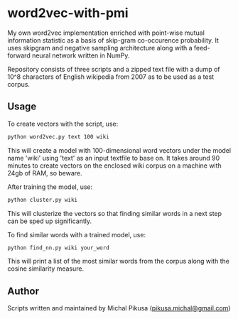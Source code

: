 # word2vec-with-pmi
My own word2vec implementation enriched with point-wise mutual information statistic as a basis of skip-gram co-occurence probability. It uses skipgram and negative sampling architecture along with a feed-forward neural network written in NumPy.

Repository consists of three scripts and a zipped text file with a dump of 10^8 characters of English wikipedia from 2007 as to be used as a test corpus.

## Usage

To create vectors with the script, use:
```bash
python word2vec.py text 100 wiki
```
This will create a model with 100-dimensional word vectors under the model name 'wiki' using 'text' as an input textfile to base on. It takes around 90 minutes to create vectors on the enclosed wiki corpus on a machine with 24gb of RAM, so beware.

After training the model, use:
```bash
python cluster.py wiki
```
This will clusterize the vectors so that finding similar words in a next step can be sped up significantly.

To find similar words with a trained model, use:
```bash
python find_nn.py wiki your_word
```
This will print a list of the most similar words from the corpus along with the cosine similarity measure.

## Author
Scripts written and maintained by Michal Pikusa (pikusa.michal@gmail.com)
